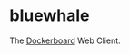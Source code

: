 
# bluewhale

The [Dockerboard][] Web Client.



[Dockerboard]: https://github.com/dockerboard/dockerboard
